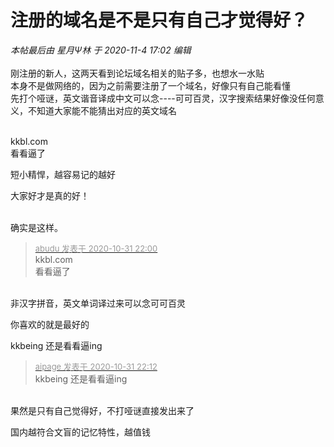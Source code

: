 # 注册的域名是不是只有自己才觉得好？


<i class="pstatus"> 本帖最后由 星月Ψ林 于 2020-11-4 17:02 编辑 </i><br />
<br />
刚注册的新人，这两天看到论坛域名相关的贴子多，也想水一水贴<img src="static/image/smiley/default/lol.gif" smilieid="12" border="0" alt="" /> <br />
本身不是做网络的，因为之前需要注册了一个域名，好像只有自己能看懂<br />
先打个哑谜，英文谐音译成中文可以念----可可百灵，汉字搜索结果好像没任何意义，不知道大家能不能猜出对应的英文域名<img src="static/image/smiley/default/lol.gif" smilieid="12" border="0" alt="" /> <br />
<br />


kkbl.com <img src="static/image/smiley/default/lol.gif" smilieid="12" border="0" alt="" /><br />
看看逼了

短小精悍，越容易记的越好

大家好才是真的好！<br />
<br />
<img src="static/image/smiley/default/victory.gif" smilieid="14" border="0" alt="" /><img src="static/image/smiley/default/victory.gif" smilieid="14" border="0" alt="" /><img src="static/image/smiley/default/victory.gif" smilieid="14" border="0" alt="" />

确实是这样。

<div class="quote"><blockquote><font size="2"><a href="https://www.hostloc.com/forum.php?mod=redirect&amp;goto=findpost&amp;pid=9382775&amp;ptid=760739" target="_blank"><font color="#999999">abudu 发表于 2020-10-31 22:00</font></a></font><br />
kkbl.com <br />
看看逼了</blockquote></div><br />
非汉字拼音，英文单词译过来可以念可可百灵

你喜欢的就是最好的<img id="aimg_nn6Zw" onclick="zoom(this, this.src, 0, 0, 0)" class="zoom" src="https://cdn.jsdelivr.net/gh/hishis/forum-master/public/images/patch.gif" onmouseover="img_onmouseoverfunc(this)" onload="thumbImg(this)" border="0" alt="" />

kkbeing 还是看看逼ing

<div class="quote"><blockquote><font size="2"><a href="https://www.hostloc.com/forum.php?mod=redirect&amp;goto=findpost&amp;pid=9382823&amp;ptid=760739" target="_blank"><font color="#999999">aipage 发表于 2020-10-31 22:12</font></a></font><br />
kkbeing 还是看看逼ing</blockquote></div><br />
果然是只有自己觉得好，不打哑谜直接发出来了<img src="static/image/smiley/default/biggrin.gif" smilieid="3" border="0" alt="" />

国内越符合文盲的记忆特性，越值钱
